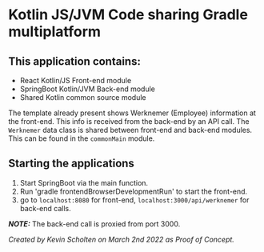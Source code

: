 # Kotlin JS/JVM Code sharing Gradle multiplatform

## This application contains:
- React Kotlin/JS Front-end module
- SpringBoot Kotlin/JVM Back-end module
- Shared Kotlin common source module

The template already present shows Werknemer (Employee) information at the front-end. This info is received from the back-end by an API call. The `Werknemer` data class is shared between front-end and back-end modules. This can be found in the `commonMain` module.

## Starting the applications
1. Start SpringBoot via the main function.
2. Run 'gradle frontendBrowserDevelopmentRun' to start the front-end.
3. go to `localhost:8080` for front-end, `localhost:3000/api/werknemer` for back-end calls.

**_NOTE:_**  The back-end call is proxied from port 3000.



*Created by Kevin Scholten on March 2nd 2022 as Proof of Concept.*
